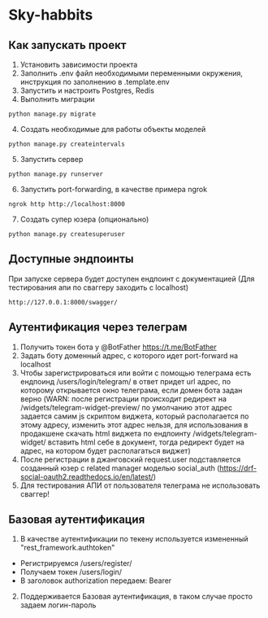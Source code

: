# Sky-habbits

## Как запускать проект
1. Установить зависимости проекта
2. Заполнить .env файл необходимыми переменными окружения, инструкция по заполнению в .template.env
3. Запустить и настроить Postgres, Redis
3. Выполнить миграции
```
python manage.py migrate
```
4. Создать необходимые для работы объекты моделей
```
python manage.py createintervals
```
5. Запустить сервер
```
python manage.py runserver
```
6. Запустить port-forwarding, в качестве примера ngrok
```
ngrok http http://localhost:8000
```
7. Создать супер юзера (опционально)
```
python manage.py createsuperuser
```

## Доступные эндпоинты
При запуске сервера будет доступен ендпоинт с документацией (Для тестирования апи по сваггеру заходить с localhost)
```
http://127.0.0.1:8000/swagger/
```

## Аутентификация через телеграм
1. Получить токен бота у @BotFather https://t.me/BotFather
2. Задать боту доменный адрес, с которого идет port-forward на localhost 
3. Чтобы зарегистрироваться или войти с помощью телеграма есть ендпоинд /users/login/telegram/
в ответ придет url адрес, по которому открывается окно телеграма, если домен бота задан верно
(WARN: после регистрации происходит редирект на /widgets/telegram-widget-preview/ 
по умолчанию этот адрес задается самим js скриптом виджета, который располагается по этому адресу,
изменить этот адрес нельзя, для использования в продакшене скачать html виджета по ендпоинту /widgets/telegram-widget/ 
вставить html себе в документ, тогда редирект будет на адрес, на котором будет располагаться виджет)
4. После регистрации в джанговский request.user подставляется созданный юзер с related manager моделью social_auth
(https://drf-social-oauth2.readthedocs.io/en/latest/)
5. Для тестирования АПИ от пользователя телеграма не использовать сваггер!

## Базовая аутентификация
1. В качестве аутентификации по текену используется измененный "rest_framework.authtoken"
  * Регистрируемся /users/register/
  * Получаем токен /users/login/
  * В заголовок authorization передаем: Bearer <token>

2. Поддерживается Базовая аутентификация, в таком случае просто задаем логин-пароль 

